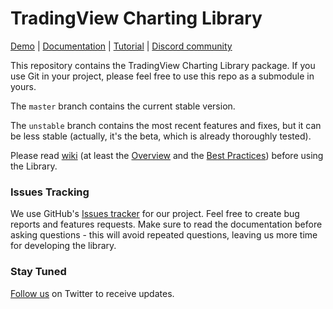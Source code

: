 # TradingView Charting Library

[Demo][demo-url] | [Documentation][wiki-url] | [Tutorial][tutorial-url] | [Discord community][discord-url]

This repository contains the TradingView Charting Library package. If you use Git in your project, please feel free to use this repo as a submodule in yours.

The `master` branch contains the current stable version. 

The `unstable` branch contains the most recent features and fixes, but it can be less stable (actually, it's the beta, which is already thoroughly tested).

Please read [wiki][wiki-url] (at least the [Overview][wiki-url] and the [Best Practices][best-practices-url]) before using the Library.

### Issues Tracking
We use GitHub's [Issues tracker][issues-url] for our project. Feel free to create bug reports and features requests. Make sure to read the documentation before asking questions - this will avoid repeated questions, leaving us more time for developing the library.

### Stay Tuned
[Follow us][twitter-url] on Twitter to receive updates.

[demo-url]: https://charting-library.tradingview.com/
[wiki-url]: https://github.com/tradingview/charting_library/wiki
[tutorial-url]: https://github.com/tradingview/charting-library-tutorial
[best-practices-url]: https://github.com/tradingview/charting_library/wiki/Best-practices
[issues-url]: https://github.com/tradingview/charting_library/issues
[twitter-url]: https://twitter.com/intent/follow?screen_name=tv_charts
[discord-url]: https://discord.gg/E6UthXZ
